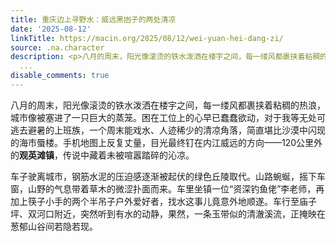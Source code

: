 ```yaml
---
title: 重庆边上寻野水：威远黑凼子的两处清凉
date: '2025-08-12'
linkTitle: https://macin.org/2025/08/12/wei-yuan-hei-dang-zi/
source: .na.character
description: <p>八月的周末，阳光像滚烫的铁水泼洒在楼宇之间，每一缕风都裹挟着粘稠的热浪，城市像被塞进了一只巨大的蒸笼。困在工位上的心早已蠢蠢欲动，对于我等无处可逃去避暑的上班族，一个周末能戏水、人迹稀少的清凉角落，简直堪比沙漠中闪现的海市蜃楼。手机地图上反复丈量，目光最终钉在内江威远的方向——120公里外的<strong>观英滩镇</strong>，传说中藏着未被喧嚣踏碎的沁凉。</p><p>车子驶离城市，钢筋水泥的压迫感逐渐被起伏的绿色丘陵取代。山路蜿蜒，摇下车窗，山野的气息带着草木的微涩扑面而来。车里坐镇一位“资深钓鱼佬”李老师，再加上筷子小手的两个半吊子户外爱好者，找水这事儿竟意外地顺遂。车行至庙子坪、双河口附近，突然听到有水的动静，果然，一条玉带似的清澈溪流，正掩映在葱郁山谷间若隐若现。</p><p><img
  ...
disable_comments: true
---
```

<p>八月的周末，阳光像滚烫的铁水泼洒在楼宇之间，每一缕风都裹挟着粘稠的热浪，城市像被塞进了一只巨大的蒸笼。困在工位上的心早已蠢蠢欲动，对于我等无处可逃去避暑的上班族，一个周末能戏水、人迹稀少的清凉角落，简直堪比沙漠中闪现的海市蜃楼。手机地图上反复丈量，目光最终钉在内江威远的方向——120公里外的<strong>观英滩镇</strong>，传说中藏着未被喧嚣踏碎的沁凉。</p><p>车子驶离城市，钢筋水泥的压迫感逐渐被起伏的绿色丘陵取代。山路蜿蜒，摇下车窗，山野的气息带着草木的微涩扑面而来。车里坐镇一位“资深钓鱼佬”李老师，再加上筷子小手的两个半吊子户外爱好者，找水这事儿竟意外地顺遂。车行至庙子坪、双河口附近，突然听到有水的动静，果然，一条玉带似的清澈溪流，正掩映在葱郁山谷间若隐若现。</p><p><img ...
